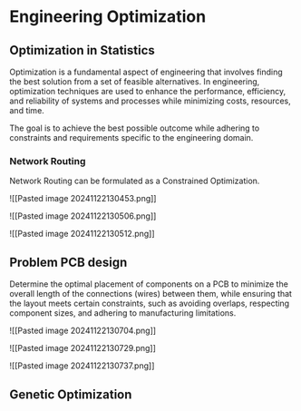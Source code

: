 # Engineering Optimization

## Optimization in Statistics

Optimization is a fundamental aspect of engineering that involves finding the best solution from a set of feasible alternatives. In engineering, optimization techniques are used to enhance the performance, efficiency, and reliability of systems and processes while minimizing costs, resources, and time.

The goal is to achieve the best possible outcome while adhering to constraints and requirements specific to the engineering domain.

### Network Routing

Network Routing can be formulated as a Constrained Optimization.

![[Pasted image 20241122130453.png]]

![[Pasted image 20241122130506.png]]

![[Pasted image 20241122130512.png]]

## Problem PCB design

Determine the optimal placement of components on a PCB to minimize the overall length of the connections (wires) between them, while ensuring that the layout meets certain constraints, such as avoiding overlaps, respecting component sizes, and adhering to manufacturing limitations.

![[Pasted image 20241122130704.png]]

![[Pasted image 20241122130729.png]]

![[Pasted image 20241122130737.png]]

## Genetic Optimization


